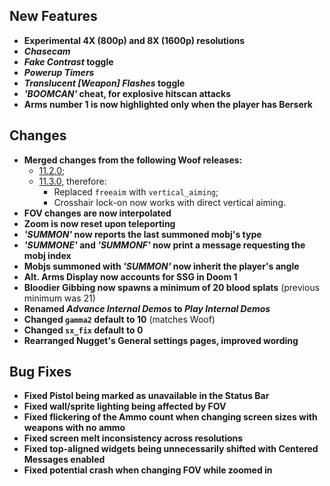 ## New Features

- **Experimental 4X (800p) and 8X (1600p) resolutions**
- **_Chasecam_**
- **_Fake Contrast_ toggle**
- **_Powerup Timers_**
- **_Translucent [Weapon] Flashes_ toggle**
- **_'BOOMCAN'_ cheat, for explosive hitscan attacks**
- **Arms number 1 is now highlighted only when the player has Berserk**

## Changes

- **Merged changes from the following Woof releases:**
  - [11.2.0](https://github.com/fabiangreffrath/woof/releases/tag/woof_11.2.0);
  - [11.3.0](https://github.com/fabiangreffrath/woof/releases/tag/woof_11.3.0), therefore:
    - Replaced `freeaim` with `vertical_aiming`;
    - Crosshair lock-on now works with direct vertical aiming.
- **FOV changes are now interpolated**
- **Zoom is now reset upon teleporting**
- **_'SUMMON'_ now reports the last summoned mobj's type**
- **_'SUMMONE'_ and _'SUMMONF'_ now print a message requesting the mobj index**
- **Mobjs summoned with _'SUMMON'_ now inherit the player's angle**
- **Alt. Arms Display now accounts for SSG in Doom 1**
- **Bloodier Gibbing now spawns a minimum of 20 blood splats** (previous minimum was 21)
- **Renamed _Advance Internal Demos_ to _Play Internal Demos_**
- **Changed `gamma2` default to 10** (matches Woof)
- **Changed `sx_fix` default to 0**
- **Rearranged Nugget's General settings pages, improved wording**

## Bug Fixes

- **Fixed Pistol being marked as unavailable in the Status Bar**
- **Fixed wall/sprite lighting being affected by FOV**
- **Fixed flickering of the Ammo count when changing screen sizes with weapons with no ammo**
- **Fixed screen melt inconsistency across resolutions**
- **Fixed top-aligned widgets being unnecessarily shifted with Centered Messages enabled**
- **Fixed potential crash when changing FOV while zoomed in**
